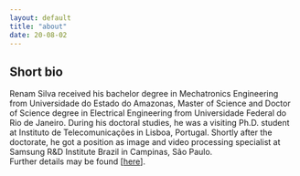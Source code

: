 ```yaml
---
layout: default
title: "about"
date: 20-08-02
---
```


## Short bio


Renam Silva received his bachelor degree in Mechatronics Engineering from Universidade do Estado do Amazonas, 
Master of Science and Doctor of Science degree in Electrical Engineering from Universidade Federal do Rio de Janeiro. During his doctoral studies, he was a visiting Ph.D. student at Instituto de Telecomunicações in Lisboa, Portugal. Shortly after the doctorate, he got a position as image and video processing specialist at Samsung R&D Institute Brazil in Campinas, São Paulo.  
Further details may be found [[here](./cv.pdf)].


